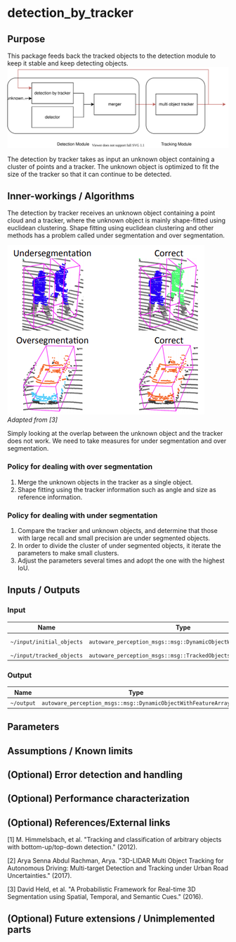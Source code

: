 # detection_by_tracker

## Purpose

This package feeds back the tracked objects to the detection module to keep it stable and keep detecting objects.
![purpose](image/purpose.svg)

The detection by tracker takes as input an unknown object containing a cluster of points and a tracker.
The unknown object is optimized to fit the size of the tracker so that it can continue to be detected.

## Inner-workings / Algorithms

The detection by tracker receives an unknown object containing a point cloud and a tracker, where the unknown object is mainly shape-fitted using euclidean clustering.
Shape fitting using euclidean clustering and other methods has a problem called under segmentation and over segmentation.

[![segmentation_fail](image/segmentation_fail.png)](https://www.researchgate.net/figure/Examples-of-an-undersegmentation-error-top-and-an-oversegmentation-error-bottom-Each_fig1_304533062)
_Adapted from [3]_

Simply looking at the overlap between the unknown object and the tracker does not work. We need to take measures for under segmentation and over segmentation.

### Policy for dealing with over segmentation

1. Merge the unknown objects in the tracker as a single object.
2. Shape fitting using the tracker information such as angle and size as reference information.

### Policy for dealing with under segmentation

1. Compare the tracker and unknown objects, and determine that those with large recall and small precision are under segmented objects.
2. In order to divide the cluster of under segmented objects, it iterate the parameters to make small clusters.
3. Adjust the parameters several times and adopt the one with the highest IoU.

## Inputs / Outputs

### Input

| Name                      | Type                                                           | Description     |
| ------------------------- | -------------------------------------------------------------- | --------------- |
| `~/input/initial_objects` | `autoware_perception_msgs::msg::DynamicObjectWithFeatureArray` | unknown objects |
| `~/input/tracked_objects` | `autoware_perception_msgs::msg::TrackedObjects`                | trackers        |

### Output

| Name       | Type                                                           | Description |
| ---------- | -------------------------------------------------------------- | ----------- |
| `~/output` | `autoware_perception_msgs::msg::DynamicObjectWithFeatureArray` | objects     |

## Parameters

## Assumptions / Known limits

## (Optional) Error detection and handling

## (Optional) Performance characterization

## (Optional) References/External links

[1] M. Himmelsbach, et al. "Tracking and classification of arbitrary objects with bottom-up/top-down detection." (2012).

[2] Arya Senna Abdul Rachman, Arya. "3D-LIDAR Multi Object Tracking for Autonomous Driving: Multi-target Detection and Tracking under Urban Road Uncertainties." (2017).

[3] David Held, et al. "A Probabilistic Framework for Real-time 3D Segmentation using Spatial, Temporal, and Semantic Cues." (2016).

## (Optional) Future extensions / Unimplemented parts
